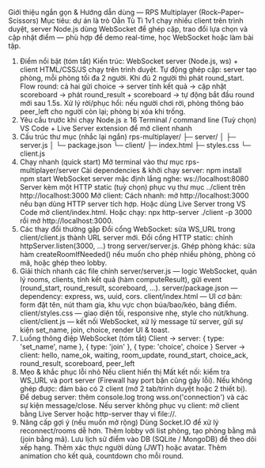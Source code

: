 Giới thiệu ngắn gọn & Hướng dẫn dùng — RPS Multiplayer (Rock–Paper–Scissors)
Mục tiêu: dự án là trò Oẳn Tù Tì 1v1 chạy nhiều client trên trình duyệt, server Node.js dùng WebSocket để ghép cặp, trao đổi lựa chọn và cập nhật điểm — phù hợp để demo real-time, học WebSocket hoặc làm bài tập.
1. Điểm nổi bật (tóm tắt)
Kiến trúc: WebSocket server (Node.js, ws) + client HTML/CSS/JS chạy trên trình duyệt.
Tự động ghép cặp: server tạo phòng, mỗi phòng tối đa 2 người. Khi đủ 2 người thì phát round_start.
Flow round: cả hai gửi choice → server tính kết quả → cập nhật scoreboard → phát round_result + scoreboard → tự động bắt đầu round mới sau 1.5s.
Xử lý rời/phục hồi: nếu người chơi rời, phòng thông báo peer_left cho người còn lại; phòng bị xóa khi trống.
2. Yêu cầu trước khi chạy
Node.js ≥ 16
Terminal / command line
(Tuỳ chọn) VS Code + Live Server extension để mở client nhanh
3. Cấu trúc thư mục (nhắc lại ngắn)
rps-multiplayer/
├─ server/
│  ├─ server.js
│  └─ package.json
└─ client/
   ├─ index.html
   ├─ styles.css
   └─ client.js
4. Chạy nhanh (quick start)
Mở terminal vào thư mục rps-multiplayer/server
Cài dependencies & khởi chạy server:
npm install
npm start
WebSocket server mặc định lắng nghe: ws://localhost:8080
Server kèm một HTTP static (tuỳ chọn) phục vụ thư mục ../client trên http://localhost:3000
Mở client:
Cách nhanh: mở http://localhost:3000 nếu bạn dùng HTTP server tích hợp.
Hoặc dùng Live Server trong VS Code mở client/index.html.
Hoặc chạy: npx http-server ./client -p 3000 rồi mở http://localhost:3000.
5. Các thay đổi thường gặp
Đổi cổng WebSocket: sửa WS_URL trong client/client.js thành URL server mới.
Đổi cổng HTTP static: chỉnh httpServer.listen(3000, ...) trong server/server.js.
Ghép phòng khác: sửa hàm createRoomIfNeeded() nếu muốn cho phép nhiều phòng, phòng có mã, hoặc ghép theo lobby.
6. Giải thích nhanh các file chính
server/server.js — logic WebSocket, quản lý rooms, clients, tính kết quả (hàm computeResult), gửi event (round_start, round_result, scoreboard, ...).
server/package.json — dependency: express, ws, uuid, cors.
client/index.html — UI cơ bản: form đặt tên, nút tham gia, khu vực chọn búa/bao/kéo, bảng điểm.
client/styles.css — giao diện tối, responsive nhẹ, style cho nút/khung.
client/client.js — kết nối WebSocket, xử lý message từ server, gửi sự kiện set_name, join, choice, render UI & toast.
7. Luồng thông điệp WebSocket (tóm tắt)
Client → server: { type: 'set_name', name }, { type: 'join' }, { type: 'choice', choice }
Server → client: hello, name_ok, waiting, room_update, round_start, choice_ack, round_result, scoreboard, peer_left
8. Mẹo & khắc phục lỗi nhỏ
Nếu client hiển thị Mất kết nối: kiểm tra WS_URL và port server (Firewall hay port bận cũng gây lỗi).
Nếu không ghép được: đảm bảo có 2 client (mở 2 tab/trình duyệt hoặc 2 thiết bị).
Để debug server: thêm console.log trong wss.on('connection') và các sự kiện message/close.
Nếu server không phục vụ client: mở client bằng Live Server hoặc http-server thay vì file://.
9. Nâng cấp gợi ý (nếu muốn mở rộng)
Dùng Socket.IO để xử lý reconnect/rooms dễ hơn.
Thêm lobby với list phòng, tạo phòng bằng mã (join bằng mã).
Lưu lịch sử điểm vào DB (SQLite / MongoDB) để theo dõi xếp hạng.
Thêm xác thực người dùng (JWT) hoặc avatar.
Thêm animation cho kết quả, countdown cho mỗi round.

